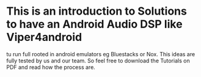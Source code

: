 # This is an introduction to Solutions to have an Android Audio DSP like Viper4android
tu run full rooted in android emulators eg Bluestacks or Nox. This ideas are fully tested
by us and our team. So feel free to download the Tutorials on PDF and read how the process are.
